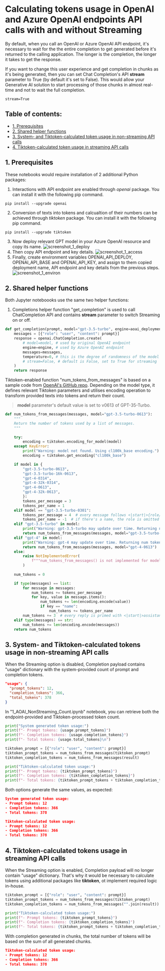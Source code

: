 # Calculating tokens usage in OpenAI and Azure OpenAI endpoints API calls with and without Streaming
By default, when you call an OpenAI or Azure OpenAI API endpoint, it's necessary to wait for the the entire completion to get generated before it's returned to the calling application. The longer is the completion, the longer it takes to get the response.

If you want to change this user experience and get completion in chunks as it's being generated, then you can set Chat Completion's API **stream** parameter to True (by default it's set to False). This would allow your Generative AI solution to start processing of those chunks in almost real-time and not to wait the full completion.
```
stream=True
```

## Table of contents:
- [1. Prerequisites](https://github.com/LazaUK/AOAI-Streaming-TokenUsage#1-prerequisites)
- [2. Shared helper functions](https://github.com/LazaUK/AOAI-Streaming-TokenUsage#2-shared-helper-functions)
- [3. System- and Tiktoken-calculated token usage in non-streaming API calls](https://github.com/LazaUK/AOAI-Streaming-TokenUsage#3-system--and-tiktoken-calculated-token-usage-in-non-streaming-api-calls)
- [4. Tiktoken-calculated token usage in streaming API calls](https://github.com/LazaUK/AOAI-Streaming-TokenUsage#4-tiktoken-calculated-token-usage-in-streaming-api-calls)

## 1. Prerequisites
These notebooks would require installation of 2 additional Python packages:
1. Interactions with API endpoint are enabled through *openai* package. You can install it with the following pip command.
```
pip install --upgrade openai
```
2. Conversion of texts into tokens and calcualtion of their numbers can be achieved through *tiktoken* package. You can install it with the following pip command.
```
pip install --upgrade tiktoken
```
3. Now deploy relevant GPT model in your Azure OpenAI resource and copy its name.
![screenshot_1_deploy](images/tiktoken_1_deploy.png)
4. Then copy API endpoint and key details.
![screenshot_1_access](images/tiktoken_1_access.png)
5. Finally, create environment variables OPENAI_API_DEPLOY, OPENAI_API_BASE and OPENAI_API_KEY, and assign to them copied deployment name, API endpoint and key details from the previous steps.
![screenshot_1_environ](images/tiktoken_1_environ.png)

## 2. Shared helper functions
Both Jupyter noteboooks use the same two helper functions:
1. Completions helper function "get_completion" is used to call ChatCompletion API and contains **stream** parameter to switch Streaming on or off.
``` Python
def get_completion(prompt, model="gpt-3.5-turbo", engine=aoai_deployment):
    messages = [{"role": "user", "content": prompt}]
    response = openai.ChatCompletion.create(
        # model=model, # used by original OpenAI endpoint
        engine=engine, # used by Azure OpenAI endpoint
        messages=messages,
        temperature=0, # this is the degree of randomness of the model's output
        # stream=False, # default is False, set to True for streaming
    )
    return response
```
Tiktoken-enabled function "num_tokens_from_messages" is based on a sample code from [OpenAI's GitHub repo](https://github.com/openai/openai-cookbook/blob/main/examples/How_to_count_tokens_with_tiktoken.ipynb). Depending on the model type, it defines relevant Tiktoken parameters and utilises encoding operation to transform provided texts into tokens and return their count.

> **model** parameter's default value is set to v0613 of GPT-35-Turbo. 
``` Python
def num_tokens_from_messages(messages, model="gpt-3.5-turbo-0613"):
    """
    Return the number of tokens used by a list of messages.
    """
    
    try:
        encoding = tiktoken.encoding_for_model(model)
    except KeyError:
        print("Warning: model not found. Using cl100k_base encoding.")
        encoding = tiktoken.get_encoding("cl100k_base")

    if model in {
        "gpt-3.5-turbo-0613",
        "gpt-3.5-turbo-16k-0613",
        "gpt-4-0314",
        "gpt-4-32k-0314",
        "gpt-4-0613",
        "gpt-4-32k-0613",
        }:
        tokens_per_message = 3
        tokens_per_name = 1
    elif model == "gpt-3.5-turbo-0301":
        tokens_per_message = 4  # every message follows <|start|>{role/name}\n{content}<|end|>\n
        tokens_per_name = -1  # if there's a name, the role is omitted
    elif "gpt-3.5-turbo" in model:
        print("Warning: gpt-3.5-turbo may update over time. Returning num tokens assuming gpt-3.5-turbo-0613.")
        return num_tokens_from_messages(messages, model="gpt-3.5-turbo-0613")
    elif "gpt-4" in model:
        print("Warning: gpt-4 may update over time. Returning num tokens assuming gpt-4-0613.")
        return num_tokens_from_messages(messages, model="gpt-4-0613")
    else:
        raise NotImplementedError(
            f"""num_tokens_from_messages() is not implemented for model {model}. See https://github.com/openai/openai-python/blob/main/chatml.md for information on how messages are converted to tokens."""
        )
    
    num_tokens = 0

    if type(messages) == list:
        for message in messages:
            num_tokens += tokens_per_message
            for key, value in message.items():
                num_tokens += len(encoding.encode(value))
                if key == "name":
                    num_tokens += tokens_per_name
        num_tokens += 3  # every reply is primed with <|start|>assistant<|message|>
    elif type(messages) == str:
        num_tokens += len(encoding.encode(messages))
    return num_tokens
```

## 3. System- and Tiktoken-calculated tokens usage in non-streaming API calls
When the Streaming option is disabled, Completion payload contains "usage" dictionary with the system-provided count of prompt and completion tokens.
``` JSON
"usage": {
  "prompt_tokens": 12,
  "completion_tokens": 366,
  "total_tokens": 378
}
```
In "1_AOAI_NonStreaming_Count.ipynb" notebook, you can retrieve both the endpoint-provided and Tiktoken-processed token count.
``` Python
print("System generated token usage:")
print(f"- Prompt tokens: {usage.prompt_tokens}")
print(f"- Completion tokens: {usage.completion_tokens}")
print(f"- Total tokens: {usage.total_tokens}\n")

tiktoken_prompt = [{"role": "user", "content": prompt}]
tiktoken_prompt_tokens = num_tokens_from_messages(tiktoken_prompt)
tiktoken_completion_tokens = num_tokens_from_messages(result)

print("Tiktoken-calculated token usage:")
print(f"- Prompt tokens: {tiktoken_prompt_tokens}")
print(f"- Completion tokens: {tiktoken_completion_tokens}")
print(f"- Total tokens: {tiktoken_prompt_tokens + tiktoken_completion_tokens}")
```
Both options generate the same values, as expected:
``` JSON
System generated token usage:
- Prompt tokens: 12
- Completion tokens: 366
- Total tokens: 378

Tiktoken-calculated token usage:
- Prompt tokens: 12
- Completion tokens: 366
- Total tokens: 378
```

## 4. Tiktoken-calculated tokens usage in streaming API calls
When the Streaming option is enabled, Completion payload will no longer contain "usage" dictionary. That's why it would be necessary to calculate tokens using additional packages like **tiktoken**, ot implement required logic in-house.
``` Python
tiktoken_prompt = [{"role": "user", "content": prompt}]
tiktoken_prompt_tokens = num_tokens_from_messages(tiktoken_prompt)
tiktoken_completion_tokens = num_tokens_from_messages("".join(result))

print("Tiktoken-calculated token usage:")
print(f"- Prompt tokens: {tiktoken_prompt_tokens}")
print(f"- Completion tokens: {tiktoken_completion_tokens}")
print(f"- Total tokens: {tiktoken_prompt_tokens + tiktoken_completion_tokens}")
```
With completion generated in chunks, the total number of tokens will be based on the sum of all generated chunks.
``` JSON
Tiktoken-calculated token usage:
- Prompt tokens: 12
- Completion tokens: 366
- Total tokens: 378
```

